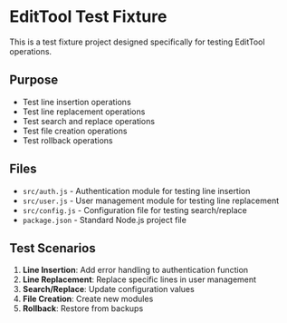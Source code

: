 # EditTool Test Fixture

This is a test fixture project designed specifically for testing EditTool operations.

## Purpose

- Test line insertion operations
- Test line replacement operations  
- Test search and replace operations
- Test file creation operations
- Test rollback operations

## Files

- `src/auth.js` - Authentication module for testing line insertion
- `src/user.js` - User management module for testing line replacement
- `src/config.js` - Configuration file for testing search/replace
- `package.json` - Standard Node.js project file

## Test Scenarios

1. **Line Insertion**: Add error handling to authentication function
2. **Line Replacement**: Replace specific lines in user management
3. **Search/Replace**: Update configuration values
4. **File Creation**: Create new modules
5. **Rollback**: Restore from backups